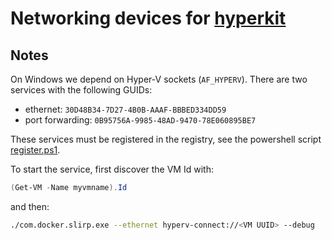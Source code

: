 Networking devices for [hyperkit](https://github.com/docker/hyperkit)
===============================

Notes
-----

On Windows we depend on Hyper-V sockets (`AF_HYPERV`). There are two services
with the following GUIDs:

- ethernet: `30D48B34-7D27-4B0B-AAAF-BBBED334DD59`
- port forwarding: `0B95756A-9985-48AD-9470-78E060895BE7`

These services must be registered in the registry, see the powershell script
[register.ps1](https://github.com/docker/vpnkit/blob/master/v1/cmd/com.docker.slirp.exe/register.ps1).

To start the service, first discover the VM Id with:

```powershell
(Get-VM -Name myvmname).Id
```

and then:
```bash
./com.docker.slirp.exe --ethernet hyperv-connect://<VM UUID> --debug
```
